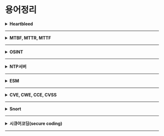 
# 용어정리


<details markdown="1">
<summary><b>Heartbleed</b></summary>

<br/>
HeartBleed란 OpenSSL 1.0.1 버전에서 발견된 매우 위험한 취약점 입니다. OpenSSL을 구성하고 있는 TLS/DTLS의 HeartBeat 확장규격에서 발견된 취약점으로, 해당 취약점을 이용하면 서버와 클라이언트 사이에 주고받는 정보들을 탈취할 수 있습니다.

[more..](https://blog.alyac.co.kr/76)

</details>

---

<details markdown="1">
<summary><b>MTBF, MTTR, MTTF</b></summary>

<br/>
**MTBF**(Mean Time Between Failure) : 평균 고장 시간 간격<br/>
**MTTR**(Mean Time To Repair) : 평균 수리 시간<br/>
**MTTF**(Mean Time to Failure) : 평균 고장시간<br/>

![Image](https://user-images.githubusercontent.com/76420201/104976336-570feb80-5a40-11eb-943f-20656fe1861c.png)

MTTR 은 평균적으로 걸리는 수리시간을 말합니다.<br/>
MTTF는 평균 고장시간으로 첫 사용부터 고장시간까지를 의미합니다.<br/>
MTBF는 MTBF = MTTR + MTTF 입니다.<br/>

[more..](https://m.blog.naver.com/sigmagil/222000246303)

</details>

---

<details markdown="1">
<summary><b>OSINT</b></summary>

<br/>
공개출처정보(open source intelligence, OSINT)는 공개된 출처에서 얻은 정보들을 말한다. 혹은 오픈소스 인텔리전스 또는 공개정보, 공개된 정보, 공개소스정보, 오픈소스정보 등으로도 불린다.

[more..](https://mrrootable.tistory.com/90)

</details>

---

<details markdown="1">
<summary><b>NTP서버</b></summary>

<br/>
Network Time Protocol의 약자로 Network 상에 연결된 장비와 장비 간에 시간 정보를 동기화하기 위한 프로토콜

[more..](https://aorica.tistory.com/46)

</details>

---

<details markdown="1">
<summary><b>ESM</b></summary>

<br/>
통합보안관리(Enterprise Security Management, ESM) 전산환경의 장애 발생 시 중앙에서 원격으로 통제하여 처리 및 조치를 취할 수 있도록 전산환경의 성능이나 보안의 취약성을 종합 관리하여 시스템의 안전성을 높여주는 시스템

[more..](https://m.blog.naver.com/PostView.nhn?blogId=on21life&logNo=221388898666&proxyReferer=https:%2F%2Fwww.google.com%2F)

</details>

---

<details markdown="1">
<summary><b>CVE, CWE, CCE, CVSS</b></summary>


```note
**취약점**(Vulnerability)이란, **정보시스템이나 소프트웨어 상에 존재하는 보안상의 약점**을 말한다.

기업에서 해킹이나 서비스 장애, 데이터 유출, 변조, 삭제 등이 일어난 경우, 이러한 시스템 상의 취약점을 악용하여 피해가 발생하게 된다.
```

CVE(Common Vulnerabilities and Exposures): 컴퓨터 하드웨어 또는 소프트웨어 결함이나 체계, 설계상의 취약점

CWE(Common Weakness Enumeration): 다양한 언어 (C, C++, C#, Python..) 및 아키텍쳐, 디자인 설계, 코딩 등의 개발단계에서 발생가능한 취약점

CCE(Common Configuration Enumeration): 사용자에게 허용된 권한 이상의 동작을 허용하거나, 범위 이상의 정보 열람, 변조, 유출을 가능하게 하는 시스템 설정 상의 취약점

CVSS(Common Vulnerability Scoring System): CVSS는 공통 취약점 등급 시스템으로 해석할 수 있으며, 취약점 위험도를 계산할 수 있는 개방형 프레임워크이다. 취약점의 위험도 평가를 위해 취약점의 접근 경로, 복잡성, 인증 여부, 사용자 인터페이스, 기밀성, 무결성, 가용성 등 여러 항목을 사용한다. 점수를 계산할 수 있는 사이트는 NIST(National Institute of Standards and Technology)에서 관리하고 있는 NVD에서 제공하고 있다.<br/>

[more..](https://m.blog.naver.com/lhi5693/221676723094)

</details>


---

<details markdown="1">
<summary><b>Snort</b></summary>

<br/>
스노트(snort)는 오픈소스 네트워크 침입 탐지 시스템이다. 또한, 침입 탐지 시스템 IDS의 대명사로 사용된다.<br/>

[more..](https://nan491.tistory.com/entry/VMware-Snort%EC%97%90-%EB%8C%80%ED%95%98%EC%97%AC-%EC%95%8C%EC%95%84%EB%B3%B4%EA%B8%B0-%EC%8B%A4%EC%8A%B5%ED%95%98%EA%B8%B0-1)

</details>

---

<details markdown="1">
<summary><b>시큐어코딩(secure coding)</b></summary>

<br>
소프트웨어(SW)를 개발함에 있어 개발자의 실수, 논리적 오류 등으로 인해 SW에 내포될 수 있는 보안취약점(vulnerability)을 배제하기 위한 코딩 기법을 뜻 한다. 

[more..](https://m.blog.naver.com/PostView.nhn?blogId=gs_info&logNo=220707616924&proxyReferer=https:%2F%2Fwww.google.com%2F)

</details>

---
